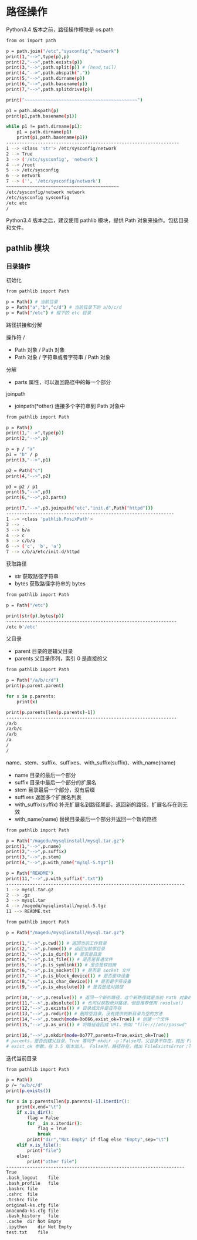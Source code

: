 # 路径操作

Python3.4 版本之前，路径操作模块是 os.path

```bash
from os import path

p = path.join("/etc","sysconfig","network")
print(1,"-->",type(p),p)
print(2,"-->",path.exists(p))
print(3,"-->",path.split(p)) # (head,tail)
print(4,"-->",path.abspath("."))
print(5,"-->",path.dirname(p))
print(6,"-->",path.basename(p))
print(7,"-->",path.splitdrive(p))

print("~~~~~~~~~~~~~~~~~~~~~~~~~~~~~~~~~~~~~~~~~~~")

p1 = path.abspath(p)
print(p1,path.basename(p1))

while p1 != path.dirname(p1):
    p1 = path.dirname(p1)
    print(p1,path.basename(p1))
------------------------------------------------------------------
1 --> <class 'str'> /etc/sysconfig/network
2 --> True
3 --> ('/etc/sysconfig', 'network')
4 --> /root
5 --> /etc/sysconfig
6 --> network
7 --> ('', '/etc/sysconfig/network')
~~~~~~~~~~~~~~~~~~~~~~~~~~~~~~~~~~~~~~~~~~~
/etc/sysconfig/network network
/etc/sysconfig sysconfig
/etc etc
/ 
```

Python3.4 版本之后，建议使用 pathlib 模块，提供 Path 对象来操作。包括目录和文件。

## pathlib 模块

### 目录操作

初始化

```bash
from pathlib import Path

p = Path() # 当前目录
p = Path("a","b","c/d") # 当前目录下的 a/b/c/d
p = Path("/etc") # 根下的 etc 目录
```

路径拼接和分解

操作符 /

+ Path 对象 / Path 对象
+ Path 对象 / 字符串或者字符串 / Path 对象

分解

+ parts 属性，可以返回路径中的每一个部分

joinpath

+ joinpath(*other) 连接多个字符串到 Path 对象中

```bash
from pathlib import Path

p = Path()
print(1,"-->",type(p))
print(2,"-->",p)

p = p / "a"
p1 = "b" / p
print(3,"-->",p1)

p2 = Path("c")
print(4,"-->",p2)

p3 = p2 / p1
print(5,"-->",p3)
print(6,"-->",p3.parts)

print(7,"-->",p3.joinpath("etc","init.d",Path("httpd")))
----------------------------------------------------------------
1 --> <class 'pathlib.PosixPath'>
2 --> .
3 --> b/a
4 --> c
5 --> c/b/a
6 --> ('c', 'b', 'a')
7 --> c/b/a/etc/init.d/httpd
```

获取路径

+ str 获取路径字符串
+ bytes 获取路径字符串的 bytes

```bash
from pathlib import Path

p = Path("/etc")

print(str(p),bytes(p))
-----------------------------------------------------------------
/etc b'/etc'
```

父目录

+ parent 目录的逻辑父目录
+ parents 父目录序列，索引 0 是直接的父

```bash
from pathlib import Path

p = Path("/a/b/c/d")
print(p.parent.parent)

for x in p.parents:
    print(x)

print(p.parents[len(p.parents)-1])
-----------------------------------------------------------------
/a/b
/a/b/c
/a/b
/a
/
/
```

name、stem、suffix、suffixes、with_suffix(suffix)、with_name(name)

+ name 目录的最后一个部分
+ suffix 目录中最后一个部分的扩展名
+ stem 目录最后一个部分，没有后缀
+ suffixes 返回多个扩展名列表
+ with_suffix(suffix) 补充扩展名到路径尾部，返回新的路径，扩展名存在则无效
+ with_name(name) 替换目录最后一个部分并返回一个新的路径

```bash
from pathlib import Path

p = Path("/magedu/mysqlinstall/mysql.tar.gz")
print(1,"-->",p.name)
print(2,"-->",p.suffix)
print(3,"-->",p.stem)
print(4,"-->",p.with_name("mysql-5.tgz"))

p = Path("README")
print(11,"-->",p.with_suffix(".txt"))
--------------------------------------------------------------------
1 --> mysql.tar.gz
2 --> .gz
3 --> mysql.tar
4 --> /magedu/mysqlinstall/mysql-5.tgz
11 --> README.txt
```

```bash
from pathlib import Path

p = Path("/magedu/mysqlinstall/mysql.tar.gz")

print(1,"-->",p.cwd()) # 返回当前工作目录
print(2,"-->",p.home()) # 返回当前家目录
print(3,"-->",p.is_dir()) # 是否是目录
print(4,"-->",p.is_file()) # 是否是普通文件
print(5,"-->",p.is_symlink()) # 是否是软链接
print(6,"-->",p.is_socket()) # 是否是 socket 文件
print(7,"-->",p.is_block_device()) # 是否是块设备
print(8,"-->",p.is_char_device()) # 是否是字符设备
print(9,"-->",p.is_absolute()) # 是否是绝对路径

print(10,"-->",p.resolve()) # 返回一个新的路径，这个新路径就是当前 Path 对象的绝对路径，如果是软链接则直接被解析
print(11,"-->",p.absolute()) # 也可以获取绝对路径，但是推荐使用 resolve()
print(12,"-->",p.exists()) # 目录或文件是否存在
print(13,"-->",p.rmdir()) # 删除空目录。没有提供判断目录为空的方法
print(14,"-->",p.touch(mode=0o666,exist_ok=True)) # 创建一个文件
print(15,"-->",p.as_uri()) # 将路径返回成 URI，例如 "file:///etc/passwd"

print(16,"-->",p.mkdir(mode=0o777,parents=True,exist_ok=True)) 
# parents，是否创建父目录，True 等同于 mkdir -p；False时，父目录不存在，抛出 FileNotFoundError
# exist_ok 参数，在 3.5 版本加入。 False时，路径存在，抛出 FileExistsError；True时，FileExistsError被忽略

```

迭代当前目录

```bash
from pathlib import Path

p = Path()
p /= "a/b/c/d"
print(p.exists())

for x in p.parents[len(p.parents)-1].iterdir():
    print(x,end="\t")
    if x.is_dir():
        flag = False
        for _ in x.iterdir():
            flag = True
            break
        print("dir","Not Empty" if flag else "Empty",sep="\t")
    elif x.is_file():
        print("file")
    else:
        print("other file")
--------------------------------------------------------------------
True
.bash_logout	file
.bash_profile	file
.bashrc	file
.cshrc	file
.tcshrc	file
original-ks.cfg	file
anaconda-ks.cfg	file
.bash_history	file
.cache	dir	Not Empty
.ipython	dir	Not Empty
test.txt	file
```

